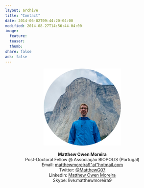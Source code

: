 ```yaml
---
layout: archive
title: "Contact"
date: 2014-06-02T09:44:20-04:00
modified: 2014-08-27T14:56:44-04:00
image:
  feature:
  teaser:
  thumb:
share: false
ads: false
---
```


<p align="center">
  <img src="images/me_circular.jpg" width="50%" height="50%">  <br><br>
  <b>Matthew Owen Moreira</b><br>
  Post-Doctoral Fellow @ Associação BIOPOLIS (Portugal)<br> 
  Email: <a href="mailto:matthewmoreira9@hotmail.com">matthewmoreira9"at"hotmail.com</a><br>  
  Twitter: <a href="https://twitter.com/MatthewG07">@MatthewG07</a><br/>
  Linkedin: <a href="https://www.linkedin.com/in/MatthewOM93/">Matthew Owen Moreira</a><br/>
  Skype: live:matthewmoreira9<br/>
</p>
